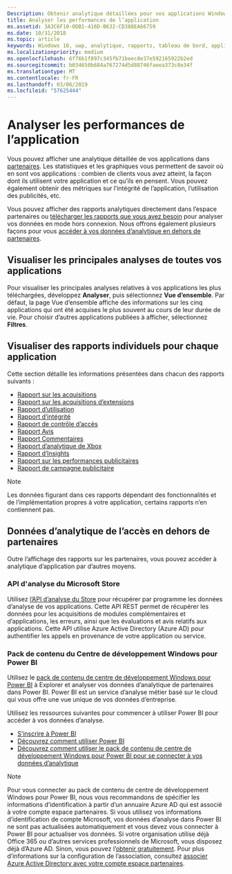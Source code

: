 ```yaml
---
Description: Obtenir analytique détaillées pour vos applications Windows, dans l’espace partenaires ou par d’autres méthodes.
title: Analyser les performances de l’application
ms.assetid: 3A3C6F10-0DB1-416D-B632-CD388EA66759
ms.date: 10/31/2018
ms.topic: article
keywords: Windows 10, uwp, analytique, rapports, tableau de bord, applications, données, mesures
ms.localizationpriority: medium
ms.openlocfilehash: 6f76b1f897c345fb71beec8e37e592165922b2ed
ms.sourcegitcommit: b034650b684a767274d5d88746faeea373c8e34f
ms.translationtype: MT
ms.contentlocale: fr-FR
ms.lasthandoff: 03/06/2019
ms.locfileid: "57625444"
---
```

# <a name="analyze-app-performance"></a>Analyser les performances de l’application

Vous pouvez afficher une analytique détaillée de vos applications dans [partenaires](https://partner.microsoft.com/dashboard). Les statistiques et les graphiques vous permettent de savoir où en sont vos applications : combien de clients vous avez atteint, la façon dont ils utilisent votre application et ce qu’ils en pensent. Vous pouvez également obtenir des métriques sur l’intégrité de l’application, l’utilisation des publicités, etc.

Vous pouvez afficher des rapports analytiques directement dans l’espace partenaires ou [télécharger les rapports que vous avez besoin](download-analytic-reports.md) pour analyser vos données en mode hors connexion. Nous offrons également plusieurs façons pour vous [accéder à vos données d’analytique en dehors de partenaires](#outside).

## <a name="view-key-analytics-for-all-your-apps"></a>Visualiser les principales analyses de toutes vos applications

Pour visualiser les principales analyses relatives à vos applications les plus téléchargées, développez **Analyser**, puis sélectionnez **Vue d’ensemble**. Par défaut, la page Vue d’ensemble affiche des informations sur les cinq applications qui ont été acquises le plus souvent au cours de leur durée de vie. Pour choisir d’autres applications publiées à afficher, sélectionnez **Filtres**.

## <a name="view-individual-reports-for-each-app"></a>Visualiser des rapports individuels pour chaque application

Cette section détaille les informations présentées dans chacun des rapports suivants :

-   [Rapport sur les acquisitions](acquisitions-report.md)
-   [Rapport sur les acquisitions d’extensions](add-on-acquisitions-report.md)
-   [Rapport d’utilisation](usage-report.md)
-   [Rapport d’intégrité](health-report.md)
-   [Rapport de contrôle d’accès](ratings-report.md)
-   [Rapport Avis](reviews-report.md)
-   [Rapport Commentaires](feedback-report.md)
-   [Rapport d’analytique de Xbox](xbox-analytics-report.md)
-   [Rapport d’Insights](insights-report.md)
-   [Rapport sur les performances publicitaires](advertising-performance-report.md)
-   [Rapport de campagne publicitaire](promote-your-app-report.md)


> [!NOTE]
> Les données figurant dans ces rapports dépendant des fonctionnalités et de l’implémentation propres à votre application, certains rapports n’en contiennent pas.

<span id="outside"/>

## <a name="access-analytics-data-outside-of-partner-center"></a>Données d’analytique de l’accès en dehors de partenaires

Outre l’affichage des rapports sur les partenaires, vous pouvez accéder à analytique d’application par d’autres moyens.

### <a name="microsoft-store-analytics-api"></a>API d'analyse du Microsoft Store

Utilisez [l’API d’analyse du Store](../monetize/access-analytics-data-using-windows-store-services.md) pour récupérer par programme les données d’analyse de vos applications. Cette API REST permet de récupérer les données pour les acquisitions de modules complémentaires et d’applications, les erreurs, ainsi que les évaluations et avis relatifs aux applications. Cette API utilise Azure Active Directory (Azure AD) pour authentifier les appels en provenance de votre application ou service.

### <a name="windows-dev-center-content-pack-for-power-bi"></a>Pack de contenu du Centre de développement Windows pour Power BI

Utilisez le [pack de contenu de centre de développement Windows pour Power BI](https://powerbi.microsoft.com/documentation/powerbi-content-pack-windows-dev-center/) à Explorer et analyser vos données d’analytique de partenaires dans Power BI. Power BI est un service d’analyse métier basé sur le cloud qui vous offre une vue unique de vos données d’entreprise.

Utilisez les ressources suivantes pour commencer à utiliser Power BI pour accéder à vos données d’analyse.

* [S’inscrire à Power BI](https://powerbi.microsoft.com/documentation/powerbi-service-self-service-signup-for-power-bi/)
* [Découvrez comment utiliser Power BI](https://powerbi.microsoft.com/guided-learning/)
* [Découvrez comment utiliser le pack de contenu de centre de développement Windows pour Power BI pour se connecter à vos données d’analytique](https://powerbi.microsoft.com/documentation/powerbi-content-pack-windows-dev-center/)

> [!NOTE]
> Pour vous connecter au pack de contenu de centre de développement Windows pour Power BI, nous vous recommandons de spécifier les informations d’identification à partir d’un annuaire Azure AD qui est associé à votre compte espace partenaires. Si vous utilisez vos informations d’identification de compte Microsoft, vos données d’analyse dans Power BI ne sont pas actualisées automatiquement et vous devez vous connecter à Power BI pour actualiser vos données. Si votre organisation utilise déjà Office 365 ou d’autres services professionnels de Microsoft, vous disposez déjà d’Azure AD. Sinon, vous pouvez l’[obtenir gratuitement](https://go.microsoft.com/fwlink/p/?LinkId=703757). Pour plus d’informations sur la configuration de l’association, consultez [associer Azure Active Directory avec votre compte espace partenaires](associate-azure-ad-with-dev-center.md).
